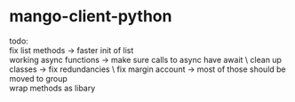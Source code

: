 # mango-client-python

todo: \
  fix list methods -> faster init of list \
   working async functions -> make sure calls to async have await  \ 
   clean up classes -> fix redundancies  \ 
   fix margin account -> most of those should be moved to group  \
   wrap methods as libary

